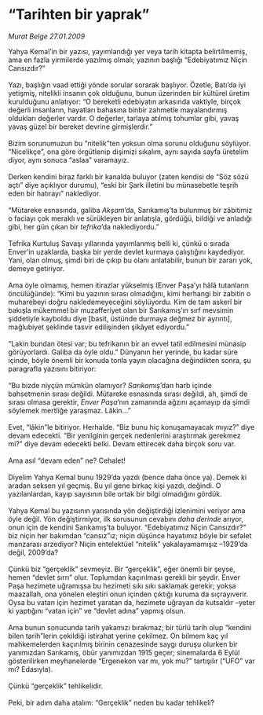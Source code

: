# “Tarihten bir yaprak”

*Murat Belge 27.01.2009*

<div class="taraf_structure_2col_1zq">
<div class="margen_n">



 <p>Yahya Kemal’in bir yazısı, yayımlandığı yer veya tarih kitapta belirtilmemiş, ama en fazla yirmilerde yazılmış olmalı; yazının başlığı “Edebiyatımız Niçin Cansızdır?” <br/><br/>Yazı, başlığın vaad ettiği yönde sorular sorarak başlıyor. Özetle, Batı’da iyi yetişmiş, nitelikli insanın çok olduğunu, bunun üzerinden bir kültürel üretim kurulduğunu anlatıyor: “O bereketli edebiyatın arkasında vaktiyle, birçok değerli insanların, hayatları bahasına binbir zahmetle mayalandırmış oldukları değerler vardır. O değerler, tarlaya atılmış tohumlar gibi, yavaş yavaş güzel bir bereket devrine girmişlerdir.” <br/><br/>Bizim sorunumuzun bu “nitelik”ten yoksun olma sorunu olduğunu söylüyor. “Nicelikçe”, ona göre örgütlenip dişimizi sıkalım, aynı sayıda sayfa üretelim diyor, aynı sonuca “aslaa” varamayız. <br/><br/>Derken kendini biraz farklı bir kanalda buluyor (zaten kendisi de “Söz sözü açtı” diye açıklıyor durumu), “eski bir Şark illetini bu münasebetle teşrih eden bir hatırayı” naklediyor. <br/><br/>“Mütareke esnasında, galiba <i>Akşam</i>’da, Sarıkamış’ta bulunmuş bir zâbitimiz o faciayı çok meraklı ve sürükleyen bir anlatışla, gördüğü, bildiği ve anladığı gibi, her gün çıkan bir <i>tefrika</i>’da naklediyordu.” <br/><br/>Tefrika Kurtuluş Savaşı yıllarında yayımlanmış belli ki, çünkü o sırada Enver’in uzaklarda, başka bir yerde devlet kurmaya çalıştığını kaydediyor. Yani, olan olmuş, şimdi biri de çıkıp bu olanı anlatabilir, bunun bir zararı yok, demeye getiriyor. <br/><br/>Ama öyle olmamış, hemen itirazlar yükselmiş (Enver Paşa’yı hâlâ tutanların öncülüğünde): “Kimi bu yazının sırası olmadığını, kimi herhangi bir zabitin o muharebeyi doğru nakledemeyeceğini söylüyordu. Kim de tam askerî bir bakışla mükemmel bir muzafferiyet olan bir Sarıkamış’ın sırf mevsimin şiddetiyle kayboldu diye [basit, üstünde durmaya değmez bir ayrıntı], mağlubiyet şeklinde tasvir edilişinden şikâyet ediyordu.” <br/><br/>“Lakin bundan ötesi var; bu tefrikanın bir an evvel tatil edilmesini münasip görüyorlardı. Galiba da öyle oldu.” Dünyanın her yerinde, bu kadar süre içinde, böyle önemli bir konuda tonla yayın olacağına değindikten sonra, şu paragrafla yazısını bitiriyor: <br/><br/>“Bu bizde niyçün mümkün olamıyor? <i>Sarıkamış</i>’dan harb içinde bahsetmenin sırası değildi. Mütareke esnasında sırası değildi, ah, şimdi de sırası olmasa gerektir, <i>Enver Paşa</i>’nın zamanında ağzını açamayıp da şimdi söylemek mertliğe yaraşmaz. Lâkin...” <br/><br/>Evet, “lâkin”le bitiriyor. Herhalde. “Biz bunu hiç konuşamayacak mıyız?” diye devam edecekti. “Bir yenilginin gerçek nedenlerini araştırmak gerekmez mi?” diye devam edecekti belki. Devam ettirecek daha birçok soru var. <br/><br/>Ama asıl “devam eden” ne? Cehalet! <br/><br/>Diyelim Yahya Kemal bunu 1929’da yazdı (bence daha önce ya). Demek ki aradan seksen yıl geçmiş. Bu yıl gene birkaç kişi yazdı, değindi. O yazılanlardan, kayıp sayısının bile ortak bir bilgi olmadığını gördük. <br/><br/>Yahya Kemal bu yazısının yarısında yön değiştirdiği izlenimini veriyor ama öyle değil. Yön değiştirmiyor, ilk sorusunun cevabını <i>daha derinde</i> arıyor, onun için de kendini Sarıkamış’ta buluyor. “Edebiyatımız Niçin Cansızdır?” biz niçin her bakımdan “cansız”ız; niçin düşünce hayatımız böyle bir sefalet manzarası arzediyor? Niçin entelektüel “nitelik” yakalayamamışız –1929’da değil, 2009’da? <br/><br/>Çünkü biz “gerçeklik” sevmeyiz. Bir “gerçeklik”, eğer önemli bir şeyse, hemen “devlet sırrı” olur. Toplumdan kaçırılması gerekli bir şeydir. Enver Paşa hezimete uğramışsa bu hezimeti sıkı sıkı saklamak gerekir; yoksa maazallah, ona yönelen eleştiri onun içinden çıktığı kuruma da sıçrayıverir. Oysa bu vatan için hezimet yaratan da, hezimete uğrayan da kutsaldır –yeter ki yaptığını “vatan için” ve “devlet adına” yapmış olsun. <br/><br/>Ama bunun sonucunda tarih yakamızı bırakmaz; bir türlü tarih olup “kendini bilen tarih”lerin çekildiği istirahat yerine çekilmez. On bilmem kaç yıl mahkemelerden kaçırılmış birinin cenazesinde saygı duruşu olurken bir yanımızdan Sarıkamış, öbür yanımızdan 1915 geçer; sinemalarda 6 Eylül gösterilirken meyhanelerde “Ergenekon var mı, yok mu?” tartışılır (“UFO” var mı? Edasıyla). <br/><br/>Çünkü “gerçeklik” tehlikelidir. <br/><br/>Peki, bir adım daha atalım: “Gerçeklik” neden bu kadar tehlikeli?</p>

<br/>


<div id="taraf_not">
</div>

</div>


</div>
